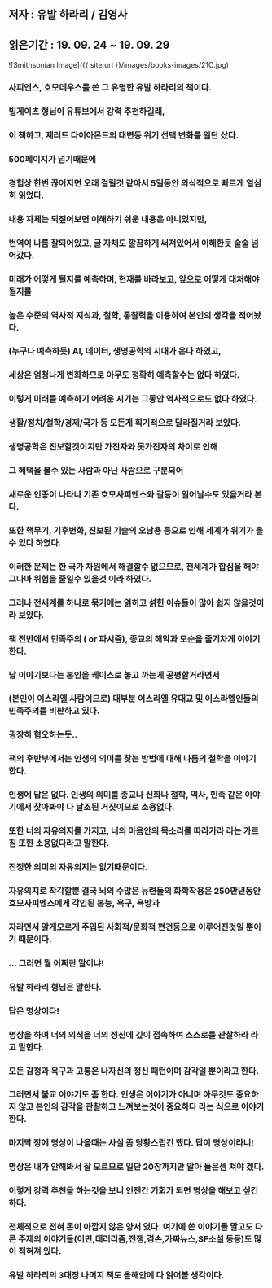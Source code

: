 ## 저자 : 유발 하라리 / 김영사

## 읽은기간 : 19. 09. 24  ~ 19. 09. 29

![Smithsonian Image]({{ site.url }}/images/books-images/21C.jpg)

### 사피엔스, 호모데우스를 쓴 그 유명한 유발 하라리의 책이다.

### 빌게이츠 형님이 유튜브에서 강력 추천하길래,

### 이 책하고, 제러드 다이아몬드의 대변동 위기 선택 변화를 일단 샀다.

### 500페이지가 넘기때문에

### 경험상 한번 끊어지면 오래 걸릴것 같아서 5일동안 의식적으로 빠르게 열심히 읽었다.

### 내용 자체는 되짚어보면 이해하기 쉬운 내용은 아니었지만,

### 번역이 나름 잘되어있고, 글 자체도 깔끔하게 써져있어서 이해한듯 술술 넘어갔다.

### 미래가 어떻게 될지를 예측하며, 현재를 바라보고, 앞으로 어떻게 대처해야 될지를

### 높은 수준의 역사적 지식과, 철학, 통찰력을 이용하여 본인의 생각을 적어놨다.

### (누구나 예측하듯) AI, 데이터, 생명공학의 시대가 온다 하였고,

### 세상은 엄청나게 변화하므로 아무도 정확히 예측할수는 없다 하였다.

### 이렇게 미래를 예측하기 어려운 시기는 그동안 역사적으로도 없다 하였다.

### 생활/정치/철학/경제/국가 등 모든게 획기적으로 달라질거라 보았다.

### 생명공학은 진보할것이지만 가진자와 못가진자의 차이로 인해

### 그 혜택을 볼수 있는 사람과 아닌 사람으로 구분되어

### 새로운 인종이 나타나 기존 호모사피엔스와 갈등이 일어날수도 있을거라 본다.

### 또한 핵무기, 기후변화, 진보된 기술의 오남용 등으로 인해 세계가 위기가 올수 있다 하였다.

### 이러한 문제는 한 국가 차원에서 해결할수 없으므로, 전세계가 합심을 해야 그나마 위험을 줄일수 있을것 이라 하였다.

### 그러나 전세계를 하나로 묶기에는 얽히고 섥힌 이슈들이 많아 쉽지 않을것이라 보았다.

### 책 전반에서 민족주의 ( or 파시즘), 종교의 해악과 모순을 줄기차게 이야기 한다.

### 남 이야기보다는 본인을 케이스로 놓고 까는게 공평할거라면서

### (본인이 이스라엘 사람이므로) 대부분 이스라엘 유대교 및 이스라엘인들의 민족주의를 비판하고 있다.

### 굉장히 혐오하는듯..


### 책의 후반부에서는 인생의 의미를 찾는 방법에 대해 나름의 철학을 이야기 한다.

### 인생에 답은 없다. 인생의 의미를 종교나 신화나 철학, 역사, 민족 같은 이야기에서 찾아봐야 다 날조된 거짓이므로 소용없다.

### 또한 너의 자유의지를 가지고, 너의 마음안의 목소리를 따라가라 라는 가르침 또한 소용없다라고 말한다.

### 진정한 의미의 자유의지는 없기때문이다.

### 자유의지로 착각할뿐 결국 뇌의 수많은 뉴련들의 화학작용은 250만년동안 호모사피엔스에게 각인된 본능, 욕구, 욕망과

### 자라면서 알게모르게 주입된 사회적/문화적 편견등으로 이루어진것일 뿐이기 때문이다.


### ... 그러면 뭘 어쩌란 말이냐!

### 유발 하라리 형님은 말한다.

### 답은 명상이다!

### 명상을 하며 너의 의식을 너의 정신에 깊이 접속하여 스스로를 관찰하라 라고 말한다.

### 모든 감정과 욕구과 고통은 나자신의 정신 패턴이며 감각일 뿐이라고 한다.

### 그러면서 불교 이야기도 좀 한다. 인생은 이야기가 아니며 아무것도 중요하지 않고 본인의 감각을 관찰하고 느껴보는것이 중요하다 라는 식으로 이야기 한다.

### 마지막 장에 명상이 나올때는 사실 좀 당황스럽긴 했다. 답이 명상이라니!

### 명상은 내가 안해봐서 잘 모르므로 일단 20장까지만 알아 들은셈 쳐야 겠다.

### 이렇게 강력 추천을 하는것을 보니 언젠간 기회가 되면 명상을 해보고 싶긴 하다.

### 전체적으로 전혀 돈이 아깝지 않은 양서 였다. 여기에 쓴 이야기들 말고도 다른 주제의 이야기들(이민,테러리즘,전쟁,겸손,가짜뉴스,SF소설 등등)도 많이 적혀져 있다.

### 유발 하라리의 3대장 나머지 책도 올해안에 다 읽어볼 생각이다.
